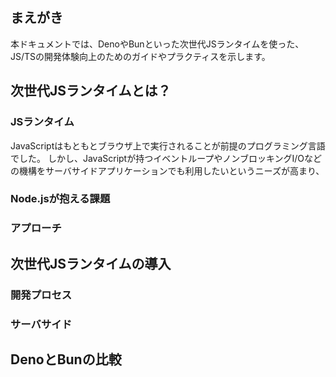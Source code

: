 ## まえがき

本ドキュメントでは、DenoやBunといった次世代JSランタイムを使った、JS/TSの開発体験向上のためのガイドやプラクティスを示します。

## 次世代JSランタイムとは？

<!-- https://tech.techtouch.jp/entry/state-of-js-runtime-2022-winter -->
<!-- https://levtech.jp/media/article/column/detail_459/ -->

### JSランタイム

JavaScriptはもともとブラウザ上で実行されることが前提のプログラミング言語でした。
しかし、JavaScriptが持つイベントループやノンブロッキングI/Oなどの機構をサーバサイドアプリケーションでも利用したいというニーズが高まり、

### Node.jsが抱える課題

<!-- Node.jsで開発するにあたり直面する課題を書く -->

<!-- ライアン・ダールのNode.jsの後悔 -->

### アプローチ

<!-- 上記の課題を解決するためのアプローチを書く -->

## 次世代JSランタイムの導入

<!-- 次世代JSランタイムの導入フェーズはいくつかあることを書く -->

### 開発プロセス

<!-- 開発環境としての次世代ランタイム -->

### サーバサイド

<!-- サーバサイドアプリケーションの実行環境としての次世代ランタイム -->

## DenoとBunの比較

<!-- DenoとBunの機能比較。ある程度進んだら書く。 -->